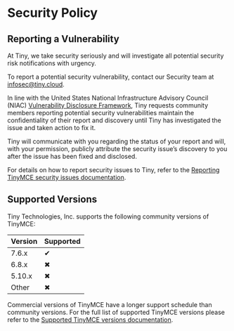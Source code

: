# Security Policy

## Reporting a Vulnerability

At Tiny, we take security seriously and will investigate all potential security risk notifications with urgency.

To report a potential security vulnerability, contact our Security team at <infosec@tiny.cloud>.

In line with the United States National Infrastructure Advisory Council (NIAC) [Vulnerability Disclosure Framework](https://dhs.gov/xlibrary/assets/vdwgreport.pdf), Tiny requests community members reporting potential security vulnerabilities maintain the confidentiality of their report and discovery until Tiny has investigated the issue and taken action to fix it.

Tiny will communicate with you regarding the status of your report and will, with your permission, publicly attribute the security issue’s discovery to you after the issue has been fixed and disclosed.

For details on how to report security issues to Tiny, refer to the [Reporting TinyMCE security issues documentation](https://tiny.cloud/docs/tinymce/7/security/#reportingtinymcesecurityissues).

## Supported Versions

Tiny Technologies, Inc. supports the following community versions of TinyMCE:

| Version | Supported                      |
|---------| ------------------------------ |
| 7.6.x   | &#10004;                       |
| 6.8.x   | &#10006;                       |
| 5.10.x  | &#10006;                       |
| Other   | &#10006;                       |

Commercial versions of TinyMCE have a longer support schedule than community versions. For the full list of supported TinyMCE versions please refer to the [Supported TinyMCE versions documentation](https://www.tiny.cloud/docs/tinymce/latest/support/#supportedversionsandplatforms).

